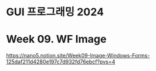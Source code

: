 # GUI 프로그래밍 2024

# Week 09. WF Image

https://nano5.notion.site/Week09-Image-Windows-Forms-125daf211d4280e197c7d932fd76ebcf?pvs=4

